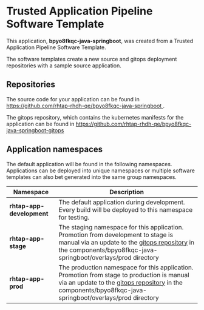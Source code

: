 # Trusted Application Pipeline Software Template

This application, **bpyo8fkqc-java-springboot**, was created from a Trusted Application Pipeline Software Template.

The software templates create a new source and gitops deployment repositories with a sample source application. 

## Repositories

The source code for your application can be found in [https://github.com/rhtap-rhdh-qe/bpyo8fkqc-java-springboot ](https://github.com/rhtap-rhdh-qe/bpyo8fkqc-java-springboot ).
 
The gitops repository, which contains the kubernetes manifests for the application can be found in 
[https://github.com/rhtap-rhdh-qe/bpyo8fkqc-java-springboot-gitops ](https://github.com/rhtap-rhdh-qe/bpyo8fkqc-java-springboot-gitops ) 

## Application namespaces 

The default application will be found in the following namespaces. Applications can be deployed into unique namespaces or multiple software templates can also bet generated into the same group namespaces.  

|  Namespace   |  Description   |  
| -------- | -------- |   
| **rhtap-app-development** | The default application during development. Every build will be deployed to this namespace for testing. | 
| **rhtap-app-stage** | The staging namespace for this application. Promotion from development to stage is manual via an update to the [gitops repository](https://github.com/rhtap-rhdh-qe/bpyo8fkqc-java-springboot-gitops ) in the components/bpyo8fkqc-java-springboot/overlays/prod directory |  
| **rhtap-app-prod** | The production namespace for this application. Promotion from stage to production is manual via an update to the [gitops repository](https://github.com/rhtap-rhdh-qe/bpyo8fkqc-java-springboot-gitops ) in the components/bpyo8fkqc-java-springboot/overlays/prod directory | 